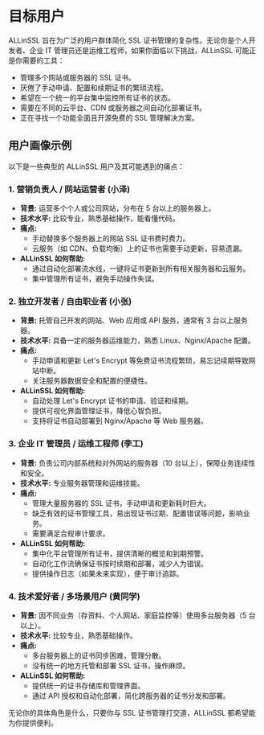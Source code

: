 # 目标用户

ALLinSSL 旨在为广泛的用户群体简化 SSL 证书管理的复杂性。无论你是个人开发者、企业 IT 管理员还是运维工程师，如果你面临以下挑战，ALLinSSL 可能正是你需要的工具：

*   管理多个网站或服务器的 SSL 证书。
*   厌倦了手动申请、配置和续期证书的繁琐流程。
*   希望在一个统一的平台集中监控所有证书的状态。
*   需要在不同的云平台、CDN 或服务器之间自动化部署证书。
*   正在寻找一个功能全面且开源免费的 SSL 管理解决方案。

## 用户画像示例

以下是一些典型的 ALLinSSL 用户及其可能遇到的痛点：

### 1. 营销负责人 / 网站运营者 (小泽)

*   **背景:** 运营多个个人或公司网站，分布在 5 台以上的服务器上。
*   **技术水平:** 比较专业，熟悉基础操作，能看懂代码。
*   **痛点:**
    *   手动替换多个服务器上的网站 SSL 证书费时费力。
    *   云服务（如 CDN、负载均衡）上的证书也需要手动更新，容易遗漏。
*   **ALLinSSL 如何帮助:**
    *   通过自动化部署流水线，一键将证书更新到所有相关服务器和云服务。
    *   集中管理所有证书，避免手动操作失误。

### 2. 独立开发者 / 自由职业者 (小张)

*   **背景:** 托管自己开发的网站、Web 应用或 API 服务，通常有 3 台以上服务器。
*   **技术水平:** 具备一定的服务器运维能力，熟悉 Linux、Nginx/Apache 配置。
*   **痛点:**
    *   手动申请和更新 Let's Encrypt 等免费证书流程繁琐，易忘记续期导致网站中断。
    *   关注服务器数据安全和配置的便捷性。
*   **ALLinSSL 如何帮助:**
    *   自动处理 Let's Encrypt 证书的申请、验证和续期。
    *   提供可视化界面管理证书，降低心智负担。
    *   支持将证书自动部署到 Nginx/Apache 等 Web 服务器。

### 3. 企业 IT 管理员 / 运维工程师 (李工)

*   **背景:** 负责公司内部系统和对外网站的服务器（10 台以上），保障业务连续性和安全。
*   **技术水平:** 专业服务器管理和运维技能。
*   **痛点:**
    *   管理大量服务器的 SSL 证书，手动申请和更新耗时巨大。
    *   缺乏有效的证书管理工具，易出现证书过期、配置错误等问题，影响业务。
    *   需要满足合规审计要求。
*   **ALLinSSL 如何帮助:**
    *   集中化平台管理所有证书，提供清晰的概览和到期预警。
    *   自动化工作流确保证书按时续期和部署，减少人为错误。
    *   提供操作日志（如果未来实现），便于审计追踪。

### 4. 技术爱好者 / 多场景用户 (黄同学)

*   **背景:** 因不同业务（存资料、个人网站、家庭监控等）使用多台服务器（5 台以上）。
*   **技术水平:** 比较专业，熟悉基础操作。
*   **痛点:**
    *   多台服务器上的证书同步困难，管理分散。
    *   没有统一的地方托管和部署 SSL 证书，操作麻烦。
*   **ALLinSSL 如何帮助:**
    *   提供统一的证书存储库和管理界面。
    *   通过 API 授权和自动化部署，简化跨服务器的证书分发和部署。

无论你的具体角色是什么，只要你与 SSL 证书管理打交道，ALLinSSL 都希望能为你提供便利。
